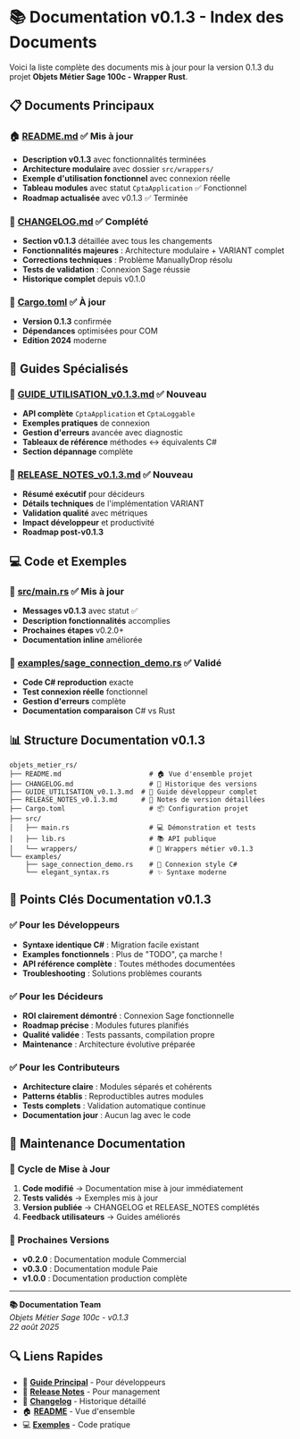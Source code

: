 # 📚 Documentation v0.1.3 - Index des Documents

Voici la liste complète des documents mis à jour pour la version 0.1.3 du projet **Objets Métier Sage 100c - Wrapper Rust**.

## 📋 **Documents Principaux**

### 🏠 **[README.md](README.md)** ✅ **Mis à jour**
- **Description v0.1.3** avec fonctionnalités terminées
- **Architecture modulaire** avec dossier `src/wrappers/`
- **Exemple d'utilisation fonctionnel** avec connexion réelle
- **Tableau modules** avec statut `CptaApplication` ✅ Fonctionnel
- **Roadmap actualisée** avec v0.1.3 ✅ Terminée

### 📝 **[CHANGELOG.md](CHANGELOG.md)** ✅ **Complété**
- **Section v0.1.3** détaillée avec tous les changements
- **Fonctionnalités majeures** : Architecture modulaire + VARIANT complet
- **Corrections techniques** : Problème ManuallyDrop résolu
- **Tests de validation** : Connexion Sage réussie
- **Historique complet** depuis v0.1.0

### 🎯 **[Cargo.toml](Cargo.toml)** ✅ **À jour**
- **Version 0.1.3** confirmée
- **Dépendances** optimisées pour COM
- **Edition 2024** moderne

## 📖 **Guides Spécialisés**

### 🔧 **[GUIDE_UTILISATION_v0.1.3.md](GUIDE_UTILISATION_v0.1.3.md)** ✅ **Nouveau**
- **API complète** `CptaApplication` et `CptaLoggable`
- **Exemples pratiques** de connexion
- **Gestion d'erreurs** avancée avec diagnostic
- **Tableaux de référence** méthodes ↔ équivalents C#
- **Section dépannage** complète

### 🎊 **[RELEASE_NOTES_v0.1.3.md](RELEASE_NOTES_v0.1.3.md)** ✅ **Nouveau**
- **Résumé exécutif** pour décideurs
- **Détails techniques** de l'implémentation VARIANT
- **Validation qualité** avec métriques
- **Impact développeur** et productivité
- **Roadmap post-v0.1.3**

## 💻 **Code et Exemples**

### 🚀 **[src/main.rs](src/main.rs)** ✅ **Mis à jour**
- **Messages v0.1.3** avec statut ✅
- **Description fonctionnalités** accomplies
- **Prochaines étapes** v0.2.0+
- **Documentation inline** améliorée

### 🔗 **[examples/sage_connection_demo.rs](examples/sage_connection_demo.rs)** ✅ **Validé**
- **Code C# reproduction** exacte
- **Test connexion réelle** fonctionnel
- **Gestion d'erreurs** complète
- **Documentation comparaison** C# vs Rust

## 📊 **Structure Documentation v0.1.3**

```
objets_metier_rs/
├── README.md                      # 🏠 Vue d'ensemble projet
├── CHANGELOG.md                   # 📝 Historique des versions
├── GUIDE_UTILISATION_v0.1.3.md  # 🔧 Guide développeur complet
├── RELEASE_NOTES_v0.1.3.md      # 🎊 Notes de version détaillées
├── Cargo.toml                     # 📦 Configuration projet
├── src/
│   ├── main.rs                    # 💻 Démonstration et tests
│   ├── lib.rs                     # 📚 API publique
│   └── wrappers/                  # 🎯 Wrappers métier v0.1.3
└── examples/
    ├── sage_connection_demo.rs    # 🔗 Connexion style C#
    └── elegant_syntax.rs          # ✨ Syntaxe moderne
```

## 🎯 **Points Clés Documentation v0.1.3**

### ✅ **Pour les Développeurs**
- **Syntaxe identique C#** : Migration facile existant
- **Examples fonctionnels** : Plus de "TODO", ça marche !
- **API référence complète** : Toutes méthodes documentées
- **Troubleshooting** : Solutions problèmes courants

### ✅ **Pour les Décideurs**
- **ROI clairement démontré** : Connexion Sage fonctionnelle
- **Roadmap précise** : Modules futures planifiés
- **Qualité validée** : Tests passants, compilation propre
- **Maintenance** : Architecture évolutive préparée

### ✅ **Pour les Contributeurs**
- **Architecture claire** : Modules séparés et cohérents  
- **Patterns établis** : Reproductibles autres modules
- **Tests complets** : Validation automatique continue
- **Documentation jour** : Aucun lag avec le code

## 🔄 **Maintenance Documentation**

### 📅 **Cycle de Mise à Jour**
1. **Code modifié** → Documentation mise à jour immédiatement
2. **Tests validés** → Exemples mis à jour
3. **Version publiée** → CHANGELOG et RELEASE_NOTES complétés
4. **Feedback utilisateurs** → Guides améliorés

### 🎯 **Prochaines Versions**
- **v0.2.0** : Documentation module Commercial
- **v0.3.0** : Documentation module Paie  
- **v1.0.0** : Documentation production complète

---

**📚 Documentation Team**  
*Objets Métier Sage 100c - v0.1.3*  
*22 août 2025*

## 🔍 **Liens Rapides**

- 📖 **[Guide Principal](GUIDE_UTILISATION_v0.1.3.md)** - Pour développeurs
- 🎊 **[Release Notes](RELEASE_NOTES_v0.1.3.md)** - Pour management
- 📝 **[Changelog](CHANGELOG.md)** - Historique détaillé
- 🏠 **[README](README.md)** - Vue d'ensemble
- 💻 **[Exemples](examples/)** - Code pratique
